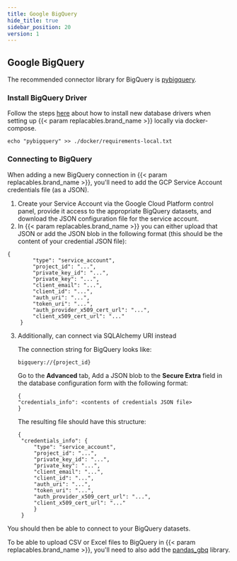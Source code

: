 ```yaml
---
title: Google BigQuery
hide_title: true
sidebar_position: 20
version: 1
---
```


## Google BigQuery

The recommended connector library for BigQuery is
[pybigquery](https://github.com/mxmzdlv/pybigquery).

### Install BigQuery Driver

Follow the steps [here](/docs/databases/docker-add-drivers) about how to
install new database drivers when setting up {{< param replacables.brand_name  >}} locally via docker-compose.

```
echo "pybigquery" >> ./docker/requirements-local.txt
```

### Connecting to BigQuery

When adding a new BigQuery connection in {{< param replacables.brand_name  >}}, you'll need to add the GCP Service Account
credentials file (as a JSON).

1. Create your Service Account via the Google Cloud Platform control panel, provide it access to the
   appropriate BigQuery datasets, and download the JSON configuration file for the service account.
2. In {{< param replacables.brand_name  >}} you can either upload that JSON or add the JSON blob in the following format (this should be the content of your credential JSON file):

```
{
        "type": "service_account",
        "project_id": "...",
        "private_key_id": "...",
        "private_key": "...",
        "client_email": "...",
        "client_id": "...",
        "auth_uri": "...",
        "token_uri": "...",
        "auth_provider_x509_cert_url": "...",
        "client_x509_cert_url": "..."
    }
```



3. Additionally, can connect via SQLAlchemy URI instead

   The connection string for BigQuery looks like:

   ```
   bigquery://{project_id}
   ```

   Go to the **Advanced** tab, Add a JSON blob to the **Secure Extra** field in the database configuration form with
   the following format:

   ```
   {
   "credentials_info": <contents of credentials JSON file>
   }
   ```

   The resulting file should have this structure:

   ```
   {
    "credentials_info": {
        "type": "service_account",
        "project_id": "...",
        "private_key_id": "...",
        "private_key": "...",
        "client_email": "...",
        "client_id": "...",
        "auth_uri": "...",
        "token_uri": "...",
        "auth_provider_x509_cert_url": "...",
        "client_x509_cert_url": "..."
        }
    }
   ```

You should then be able to connect to your BigQuery datasets.

To be able to upload CSV or Excel files to BigQuery in {{< param replacables.brand_name  >}}, you'll need to also add the
[pandas_gbq](https://github.com/pydata/pandas-gbq) library.
